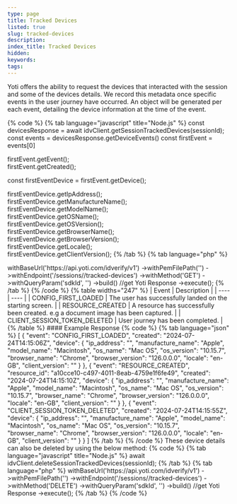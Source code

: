 ```yaml
---
type: page
title: Tracked Devices
listed: true
slug: tracked-devices
description: 
index_title: Tracked Devices
hidden: 
keywords: 
tags: 
---
```


Yoti offers the ability to request the devices that interacted with the session and some of the devices details. We record this metadata once specific events in the user journey have occurred. An object will be generated per each event, detailing the device information at the time of the event.

{% code %}
{% tab language="javascript" title="Node.js" %}
const devicesResponse = await idvClient.getSessionTrackedDevices(sessionId);
const events = devicesResponse.getDeviceEvents()
const firstEvent = events[0]

firstEvent.getEvent();  
firstEvent.getCreated();  

const firstEventDevice = firstEvent.getDevice();   

firstEventDevice.getIpAddress();  
firstEventDevice.getManufactureName();  
firstEventDevice.getModelName();  
firstEventDevice.getOSName();  
firstEventDevice.getOSVersion();  
firstEventDevice.getBrowserName();  
firstEventDevice.getBrowserVersion();  
firstEventDevice.getLocale();  
firstEventDevice.getClientVersion();
{% /tab %}
{% tab language="php" %}
<?php
use Yoti\Http\RequestBuilder;
use Yoti\Http\Payload;
$request = (new RequestBuilder())
    ->withBaseUrl('https://api.yoti.com/idverify/v1')
    ->withPemFilePath('<YOTI_KEY_FILE_PATH>')
    ->withEndpoint('/sessions/<session_ID>/tracked-devices')
    ->withMethod('GET')
    ->withQueryParam('sdkId', '<YOTI_CLIENT_SDK_ID>')
    ->build()
    //get Yoti Response
    ->execute();
{% /tab %}
{% /code %}

{% table widths="247" %}
| Event | Description | 
| ---- | ---- | 
| CONFIG_FIRST_LOADED | The user has successfully landed on the starting screen. | 
| RESOURCE_CREATED | A resource has successfully been created. e.g a document image has been captured. | 
| CLIENT_SESSION_TOKEN_DELETED | User journey has been completed. | 
{% /table %}

#### Example Response

{% code %}
{% tab language="json" %}
[
    {
        "event": "CONFIG_FIRST_LOADED",
        "created": "2024-07-24T14:15:06Z",
        "device": {
            "ip_address": "",
            "manufacture_name": "Apple",
            "model_name": "Macintosh",
            "os_name": "Mac OS",
            "os_version": "10.15.7",
            "browser_name": "Chrome",
            "browser_version": "126.0.0.0",
            "locale": "en-GB",
            "client_version": ""
        }
    },
    {
        "event": "RESOURCE_CREATED",
        "resource_id": "a10cce10-c497-4011-8eab-4759e1f6fe49",
        "created": "2024-07-24T14:15:10Z",
        "device": {
            "ip_address": "",
            "manufacture_name": "Apple",
            "model_name": "Macintosh",
            "os_name": "Mac OS",
            "os_version": "10.15.7",
            "browser_name": "Chrome",
            "browser_version": "126.0.0.0",
            "locale": "en-GB",
            "client_version": ""
        }
    },
    {
        "event": "CLIENT_SESSION_TOKEN_DELETED",
        "created": "2024-07-24T14:15:55Z",
        "device": {
            "ip_address": "",
            "manufacture_name": "Apple",
            "model_name": "Macintosh",
            "os_name": "Mac OS",
            "os_version": "10.15.7",
            "browser_name": "Chrome",
            "browser_version": "126.0.0.0",
            "locale": "en-GB",
            "client_version": ""
        }
    }
]
{% /tab %}
{% /code %}

These device details can also be deleted by using the below method:

{% code %}
{% tab language="javascript" title="Node.js" %}
await idvClient.deleteSessionTrackedDevices(sessionId);
{% /tab %}
{% tab language="php" %}
<?php
use Yoti\Http\RequestBuilder;
use Yoti\Http\Payload;
$request = (new RequestBuilder())
    ->withBaseUrl('https://api.yoti.com/idverify/v1')
    ->withPemFilePath('<YOTI_KEY_FILE_PATH>')
    ->withEndpoint('/sessions/<session_ID>/tracked-devices')
    ->withMethod('DELETE')
    ->withQueryParam('sdkId', '<YOTI_CLIENT_SDK_ID>')
    ->build()
    //get Yoti Response
    ->execute();
{% /tab %}
{% /code %}